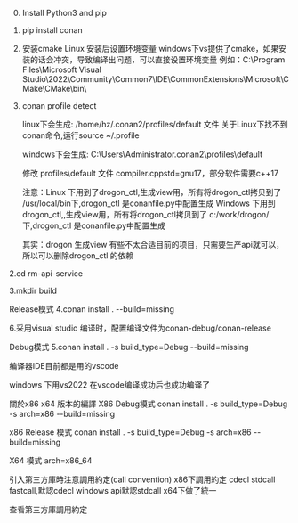 0. Install Python3 and pip

1. pip install conan

2. 安装cmake
    Linux 安装后设置环境变量
    windows下vs提供了cmake，如果安装的话会冲突，导致编译出问题，可以直接设置环境变量
    例如：C:\Program Files\Microsoft Visual Studio\2022\Community\Common7\IDE\CommonExtensions\Microsoft\CMake\CMake\bin\

3. conan profile detect

   linux下会生成: /home/hz/.conan2/profiles/default 文件
   关于Linux下找不到conan命令,运行source ~/.profile

   windows下会生成: C:\Users\Administrator\.conan2\profiles\default
  
   修改 profiles\default 文件
   compiler.cppstd=gnu17，部分软件需要c++17

   注意：Linux 下用到了drogon_ctl,生成view用，所有将drogon_ctl拷贝到了 /usr/local/bin下,drogon_ctl 是conanfile.py中配置生成
        Windows 下用到drogon_ctl,,生成view用，所有将drogon_ctl拷贝到了 c:/work/drogon/下,drogon_ctl 是conanfile.py中配置生成

   其实：drogon 生成view 有些不太合适目前的项目，只需要生产api就可以，所以可以删除drogon_ctl 的依赖

2.cd rm-api-service

3.mkdir build

Release模式 
4.conan install . --build=missing

6.采用visual studio 编译时，配置编译文件为conan-debug/conan-release

Debug模式 
5.conan install . -s build_type=Debug --build=missing


编译器IDE目前都是用的vscode

windows 下用vs2022  在vscode编译成功后也成功编译了


關於x86  x64 版本的編譯
X86 Debug模式 
conan install . -s build_type=Debug  -s arch=x86 --build=missing

x86 Release  模式 
conan install . -s build_type=Debug  -s arch=x86 --build=missing

X64 模式
arch=x86_64

引入第三方庫時注意調用約定(call convention)
x86下調用約定 cdecl stdcall fastcall,默認cdecl
windows api默認stdcall
x64下做了統一

查看第三方庫調用約定